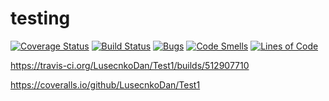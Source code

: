 # testing

[![Coverage Status](https://coveralls.io/repos/github/lusecnkodan/Test1/badge.svg?branch=master)](https://coveralls.io/github/LusecnkoDan/Test1?branch=master)
[![Build Status](https://travis-ci.org/LusecnkoDan/Test1.svg?branch=master)](https://travis-ci.org/LusecnkoDan/Test1)
[![Bugs](https://sonarcloud.io/api/project_badges/measure?project=LusecnkoDan_Test1&metric=bugs)](https://sonarcloud.io/dashboard?id=LusecnkoDan_Test1)
[![Code Smells](https://sonarcloud.io/api/project_badges/measure?project=egorhristoforov_Test1&metric=code_smells)](https://sonarcloud.io/dashboard?id=LusecnkoDan_Test1)
[![Lines of Code](https://sonarcloud.io/api/project_badges/measure?project=LusecnkoDan_Test1&metric=ncloc)](https://sonarcloud.io/dashboard?id=LusecnkoDan_Test1)




https://travis-ci.org/LusecnkoDan/Test1/builds/512907710

https://coveralls.io/github/LusecnkoDan/Test1

